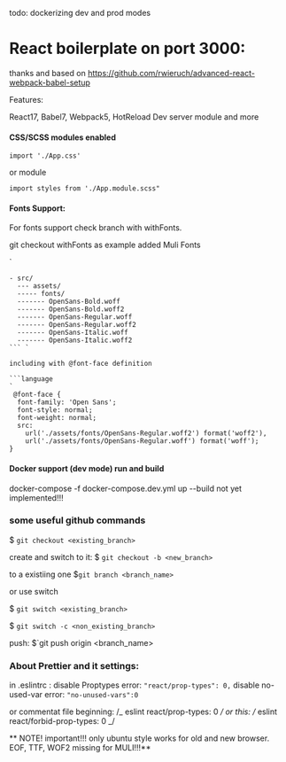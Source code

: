 todo: dockerizing dev and prod modes

# React boilerplate on port 3000:

thanks and based on https://github.com/rwieruch/advanced-react-webpack-babel-setup

Features:

React17, Babel7, Webpack5, HotReload Dev server module and more

#### CSS/SCSS modules enabled

`import './App.css'`

or module

`import styles from './App.module.scss"`

#### Fonts Support:

For fonts support check branch with withFonts.

git checkout withFonts
as example added Muli Fonts

`

````language
- src/
  --- assets/
  ----- fonts/
  ------- OpenSans-Bold.woff
  ------- OpenSans-Bold.woff2
  ------- OpenSans-Regular.woff
  ------- OpenSans-Regular.woff2
  ------- OpenSans-Italic.woff
  ------- OpenSans-Italic.woff2
``` `

including with @font-face definition

```language
`
 @font-face {
  font-family: 'Open Sans';
  font-style: normal;
  font-weight: normal;
  src:
    url('./assets/fonts/OpenSans-Regular.woff2') format('woff2'),
    url('./assets/fonts/OpenSans-Regular.woff') format('woff');
}
````

#### Docker support (dev mode) run and build

docker-compose -f docker-compose.dev.yml up --build
not yet implemented!!!

### some useful github commands

\$ `git checkout <existing_branch>`

create and switch to it:
\$ `git checkout -b <new_branch>`

to a existiing one
\$`git branch <branch_name>`

or use switch

\$ `git switch <existing_branch>`

\$ `git switch -c <non_existing_branch>`

push: \$`git push origin <branch_name>

### About Prettier and it settings:

in .eslintrc :
disable Proptypes error:
`"react/prop-types": 0,`
disable no-used-var error:
`"no-unused-vars":0`

or commentat file beginning:
/_ eslint react/prop-types: 0 _/
or this:
/_ eslint react/forbid-prop-types: 0 _/

**
NOTE! important!!!
only ubuntu style works for old and new browser.
EOF, TTF, WOF2 missing for MULI!!!**
